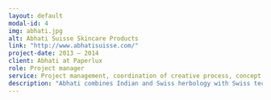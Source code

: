 ```yaml
---
layout: default
modal-id: 4
img: abhati.jpg
alt: Abhati Suisse Skincare Products
link: "http://www.abhatisuisse.com/"
project-date: 2013 – 2014
client: Abhati at Paperlux
role: Project manager
service: Project management, coordination of creative process, concept development and production of crowdfunding video
description: "Abhati combines Indian and Swiss herbology with Swiss technology for a new range of premium natural skincare products. A liquid soap called “One Hand Washes The Other” is its headline product. 50% of the proceeds are being passed on to buy toilets for schools in India. We developed branding and packaging and produced a crowdfunding video for it."
---
```

